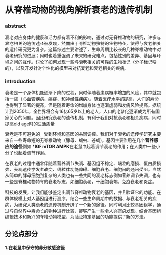 # 从脊椎动物的视角解析衰老的遗传机制



### abstract

衰老对应身体的健康和活力都有着不利的影响，通过对无脊椎动物的研究，许多与衰老相关的遗传途径被发现，然而由于脊椎动物独特的生物特征，使得与衰老相关的遗传研究更为复杂。这篇综述主要讲述了，生命周期比较长的几种脊椎动物中对衰老研究的进展；同时也着重强调了未来的研究难点，包括性别的差异、基因与环境之间的互作。讨论了如何发现一些与衰老相关的可靠的生物标记（分子标记啥的），以及开发针对个性化的模型来对抗衰老和衰老相关的疾病。

### introduction

  衰老是一个身体机能逐渐下降的过程，同时伴随着患病概率增加的风险，其中就包括一些（心血管疾病、癌症、和神经性疾病）。随着医疗水平的提高，人们的寿命也得到了显著的提高，但是随着寿命的增加身体也逐渐虚弱和发病风险提高。据统计到2050年，全世界将会有16亿65岁以上的老人，人口的老龄化逐渐成为所有国家关心的问题。因此研究衰老的遗传机制，有利于我们对抗衰老和相关疾病，同时提高old age时的生活质量

  衰老是不可避免的，受到环境和基因的共同调控。我们对于衰老的遗传学研究主要来自一些寿命短的无脊椎动物（酵母、蠕虫、苍蝇)。基因主要作用在几个**营养感应的途径**例如 ***IGF mTOR AMPK**在老鼠中起着调节衰老的作用；在人类中一些小分子也起着调节作用。

  在衰老的过程中通常伴随着营养调节失调、基因组不稳定、端粒的磨损、蛋白质损失、表观遗传学发生改变、线粒体功能障碍、细胞衰老、细胞间的通讯受阻。当然从简单的酵母细胞到复杂的人类也有一些共同的衰老标志例如营养调节失调，也有一些是脊椎动物特有的衰老标志，如细胞衰老，干细胞衰竭，免疫衰老和炎症。

  科技的发展，让我们能够鉴定出调节脊椎动物衰老的基因，并且验证它的功能。在群体规模上对人基因组进行测序，结合一些生命周期中的数据、与衰老相关的疾病，为研究人类衰老的遗传机制开辟了一个新的途径。同时利用比较基因组学，通过与自然界中寿命长的物种进行比较，能够产生一些令人兴奋的发现。结合基因组编辑技术和新兴的脊椎动物模型，为验证特定基因的功能提供了新的方法。

## 分论点部分

#### 1.在老鼠中保守的养分敏感途径





